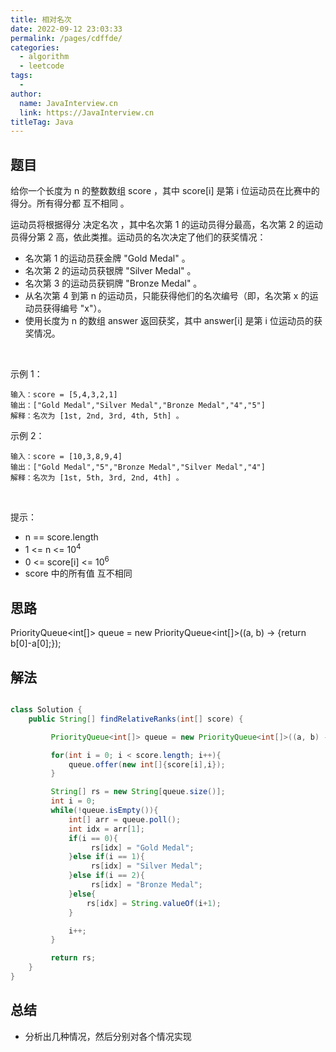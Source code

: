 ```yaml
---
title: 相对名次
date: 2022-09-12 23:03:33
permalink: /pages/cdffde/
categories:
  - algorithm
  - leetcode
tags:
  - 
author: 
  name: JavaInterview.cn
  link: https://JavaInterview.cn
titleTag: Java
---
```


## 题目

给你一个长度为 n 的整数数组 score ，其中 score[i] 是第 i 位运动员在比赛中的得分。所有得分都 互不相同 。

运动员将根据得分 决定名次 ，其中名次第 1 的运动员得分最高，名次第 2 的运动员得分第 2 高，依此类推。运动员的名次决定了他们的获奖情况：

- 名次第 1 的运动员获金牌 "Gold Medal" 。
- 名次第 2 的运动员获银牌 "Silver Medal" 。
- 名次第 3 的运动员获铜牌 "Bronze Medal" 。
- 从名次第 4 到第 n 的运动员，只能获得他们的名次编号（即，名次第 x 的运动员获得编号 "x"）。
- 使用长度为 n 的数组 answer 返回获奖，其中 answer[i] 是第 i 位运动员的获奖情况。

 

示例 1：

    输入：score = [5,4,3,2,1]
    输出：["Gold Medal","Silver Medal","Bronze Medal","4","5"]
    解释：名次为 [1st, 2nd, 3rd, 4th, 5th] 。
示例 2：

    输入：score = [10,3,8,9,4]
    输出：["Gold Medal","5","Bronze Medal","Silver Medal","4"]
    解释：名次为 [1st, 5th, 3rd, 2nd, 4th] 。
 

提示：

- n == score.length
- 1 <= n <= 10<sup>4</sup>
- 0 <= score[i] <= 10<sup>6</sup>
- score 中的所有值 互不相同


## 思路

PriorityQueue<int[]> queue = new PriorityQueue<int[]>((a, b) -> {return b[0]-a[0];});

## 解法
```java

class Solution {
    public String[] findRelativeRanks(int[] score) {

         PriorityQueue<int[]> queue = new PriorityQueue<int[]>((a, b) -> {return b[0]-a[0];});

         for(int i = 0; i < score.length; i++){
             queue.offer(new int[]{score[i],i});
         }

         String[] rs = new String[queue.size()];
         int i = 0;
         while(!queue.isEmpty()){
             int[] arr = queue.poll();
             int idx = arr[1];
             if(i == 0){
                  rs[idx] = "Gold Medal";    
             }else if(i == 1){
                  rs[idx] = "Silver Medal";
             }else if(i == 2){
                  rs[idx] = "Bronze Medal";
             }else{
                 rs[idx] = String.valueOf(i+1);
             }

             i++;
         }

         return rs;
    }
}
```

## 总结

- 分析出几种情况，然后分别对各个情况实现 
